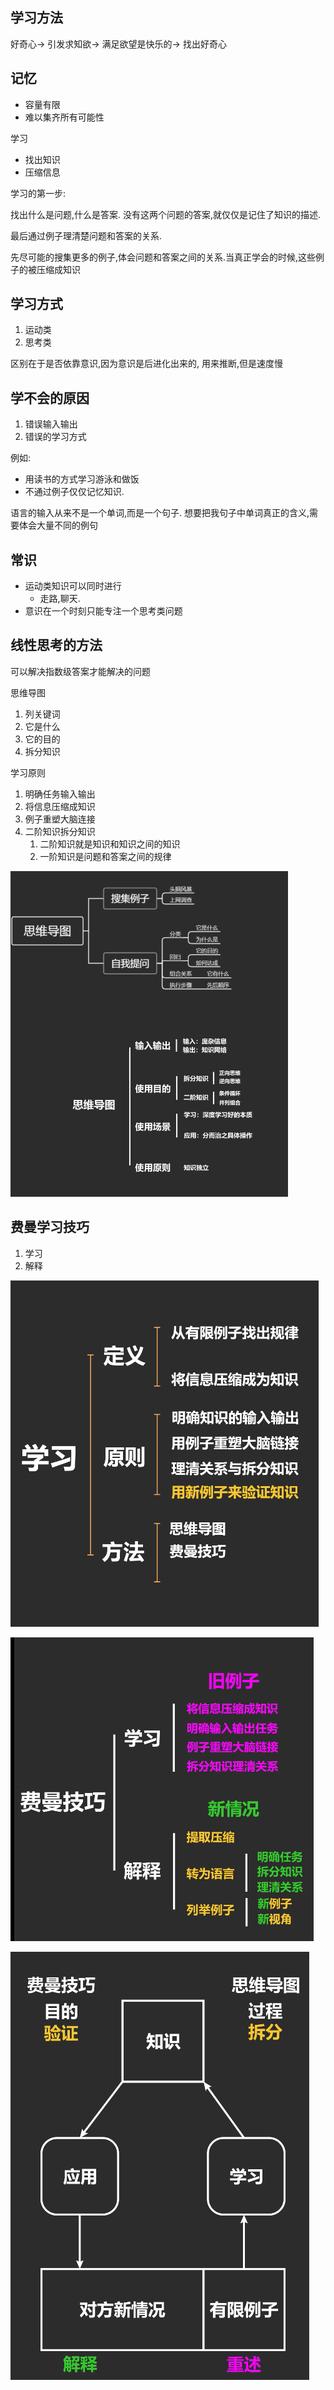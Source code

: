 ## 学习方法

好奇心-> 引发求知欲-> 满足欲望是快乐的-> 找出好奇心



## 记忆

- 容量有限
- 难以集齐所有可能性

学习

- 找出知识
- 压缩信息

学习的第一步:

找出什么是问题,什么是答案. 没有这两个问题的答案,就仅仅是记住了知识的描述.

最后通过例子理清楚问题和答案的关系.

先尽可能的搜集更多的例子,体会问题和答案之间的关系.当真正学会的时候,这些例子的被压缩成知识



## 学习方式

1. 运动类
2. 思考类

区别在于是否依靠意识,因为意识是后进化出来的, 用来推断,但是速度慢



## 学不会的原因

1. 错误输入输出
2. 错误的学习方式

例如: 

- 用读书的方式学习游泳和做饭
- 不通过例子仅仅记忆知识.



语言的输入从来不是一个单词,而是一个句子. 想要把我句子中单词真正的含义,需要体会大量不同的例句



## 常识

- 运动类知识可以同时进行
  - 走路,聊天.
- 意识在一个时刻只能专注一个思考类问题

## 线性思考的方法

可以解决指数级答案才能解决的问题



思维导图

1. 列关键词
2. 它是什么
3. 它的目的
4. 拆分知识

学习原则

1. 明确任务输入输出
2. 将信息压缩成知识
3. 例子重塑大脑连接
4. 二阶知识拆分知识
   1. 二阶知识就是知识和知识之间的知识
   2. 一阶知识是问题和答案之间的规律

![image-20210419052500913](img/image-20210419052500913.png)





## 费曼学习技巧

1. 学习
2. 解释

![image-20210419052812518](img/image-20210419052812518.png)



![image-20210419052938757](img/image-20210419052938757.png)

![image-20210419052920236](img/image-20210419052920236.png)







